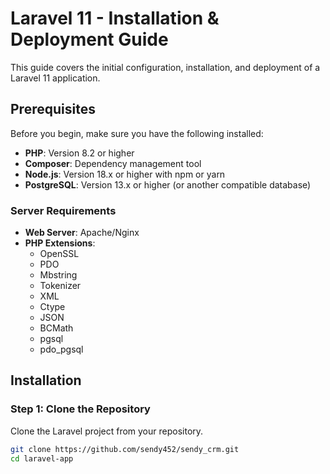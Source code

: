 # Laravel 11 - Installation & Deployment Guide

This guide covers the initial configuration, installation, and deployment of a Laravel 11 application.

## Prerequisites

Before you begin, make sure you have the following installed:

- **PHP**: Version 8.2 or higher
- **Composer**: Dependency management tool
- **Node.js**: Version 18.x or higher with npm or yarn
- **PostgreSQL**: Version 13.x or higher (or another compatible database)

### Server Requirements

- **Web Server**: Apache/Nginx
- **PHP Extensions**:
  - OpenSSL
  - PDO
  - Mbstring
  - Tokenizer
  - XML
  - Ctype
  - JSON
  - BCMath
  - pgsql
  - pdo_pgsql

## Installation

### Step 1: Clone the Repository

Clone the Laravel project from your repository.

```bash
git clone https://github.com/sendy452/sendy_crm.git
cd laravel-app